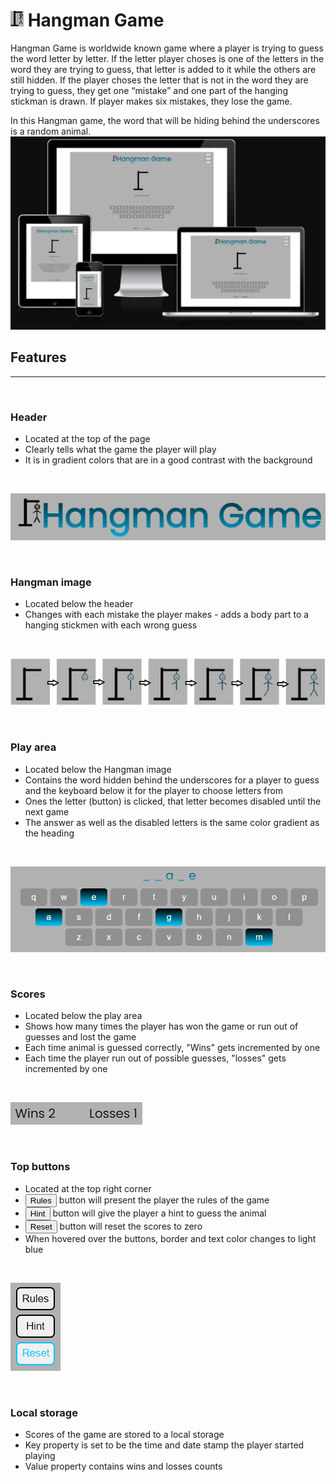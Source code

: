 # <img src="assets/images/logo.png" alt="HangmanGame logo" height="25"/> **Hangman Game**
Hangman Game is worldwide known game where a player is trying to guess the word letter by letter. If the letter player choses is one of the letters in the word they are trying to guess, that letter is added to it while the others are still hidden. If the player choses the letter that is not in the word they are trying to guess, they get one “mistake” and one part of the hanging stickman is drawn. If player makes six mistakes, they lose the game. 

In this Hangman game, the word that will be hiding behind the underscores is a random animal.
![responsive Hangman Game website](assets/images/responsiveHangmanGame.png)

## **Features**
---
<br>


### Header
* Located at the top of the page
* Clearly tells what the game the player will play
* It is in gradient colors that are in a good contrast with the background
<br>

![Hangman Game header](assets/images/gameHeading.png)

<br>

### Hangman image
* Located below the header
* Changes with each mistake the player makes - adds a body part to a hanging stickmen with each wrong guess
<br>

![Hangman Game image](assets/images/stickmanHangmanGame.png)
    
<br>

### Play area
* Located below the Hangman image
* Contains the word hidden behind the underscores for a player to guess and the keyboard below it for the player to choose letters from
* Ones the letter (button) is clicked, that letter becomes disabled until the next game
* The answer as well as the disabled letters is the same color gradient as the heading
<br>

![Hangman Game play area](assets/images/playArea.png)

<br>

### Scores
* Located below the play area
* Shows how many times the player has won the game or run out of guesses and lost the game
* Each time animal is guessed correctly, "Wins" gets incremented by one
* Each time the player run out of possible guesses, "losses" gets incremented by one
<br>

![Hangman Game scores](assets/images/scoresHangmanGame.png)

<br>

### Top buttons
* Located at the top right corner
* <button>Rules</button> button will present the player the rules of the game
* <button>Hint</button> button will give the player a hint to guess the animal
* <button>Reset</button> button will reset the scores to zero
* When hovered over the buttons, border and text color changes to light blue
<br>

![Hangman Game top buttons](assets/images/topButtons.png)
    
<br>

### Local storage
* Scores of the game are stored to a local storage
* Key property is set to be the time and date stamp the player started playing
* Value property contains wins and losses counts
